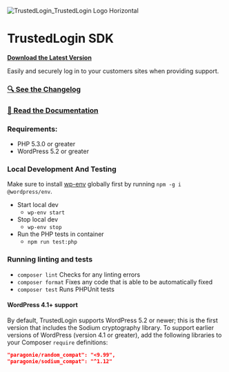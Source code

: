 ![TrustedLogin_TrustedLogin Logo Horizontal](https://user-images.githubusercontent.com/870979/234620734-0dbe5771-7b45-45e2-a68f-428dd92f9a3a.svg)

# TrustedLogin SDK

**[Download the Latest Version](https://github.com/trustedlogin/client/archive/refs/heads/main.zip)**

Easily and securely log in to your customers sites when providing support.

### [🔍 See the Changelog](https://github.com/trustedlogin/client/blob/main/CHANGELOG.md)

### [📖 Read the Documentation](https://trustedlogin.github.io/docs/Client/intro)

### Requirements:

- PHP 5.3.0 or greater
- WordPress 5.2 or greater

### Local Development And Testing

Make sure to install [wp-env](https://developer.wordpress.org/block-editor/reference-guides/packages/packages-env/) globally first by running `npm -g i @wordpress/env`.

- Start local dev
	- `wp-env start`
- Stop local dev
	- `wp-env stop`
- Run the PHP tests in container
	- `npm run test:php`

### Running linting and tests

- `composer lint` Checks for any linting errors
- `composer format` Fixes any code that is able to be automatically fixed
- `composer test` Runs PHPUnit tests

#### WordPress 4.1+ support

By default, TrustedLogin supports WordPress 5.2 or newer; this is the first version that includes the Sodium cryptography library. To support earlier versions of WordPress (version 4.1 or greater), add the following libraries to your Composer `require` definitions:

```json
"paragonie/random_compat": "<9.99",
"paragonie/sodium_compat": "^1.12"
```
